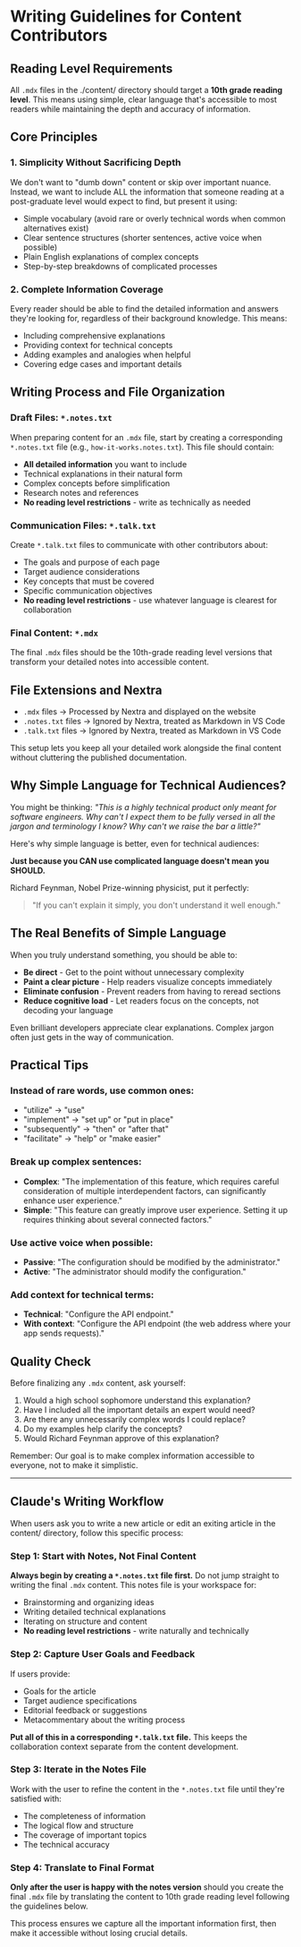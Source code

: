 # Writing Guidelines for Content Contributors

## Reading Level Requirements

All `.mdx` files in the ./content/ directory should target a **10th grade reading level**. This means using simple, clear language that's accessible to most readers while maintaining the depth and accuracy of information.

## Core Principles

### 1. Simplicity Without Sacrificing Depth

We don't want to "dumb down" content or skip over important nuance. Instead, we want to include ALL the information that someone reading at a post-graduate level would expect to find, but present it using:

- Simple vocabulary (avoid rare or overly technical words when common alternatives exist)
- Clear sentence structures (shorter sentences, active voice when possible)
- Plain English explanations of complex concepts
- Step-by-step breakdowns of complicated processes

### 2. Complete Information Coverage

Every reader should be able to find the detailed information and answers they're looking for, regardless of their background knowledge. This means:

- Including comprehensive explanations
- Providing context for technical concepts
- Adding examples and analogies when helpful
- Covering edge cases and important details

## Writing Process and File Organization

### Draft Files: `*.notes.txt`

When preparing content for an `.mdx` file, start by creating a corresponding `*.notes.txt` file (e.g., `how-it-works.notes.txt`). This file should contain:

- **All detailed information** you want to include
- Technical explanations in their natural form
- Complex concepts before simplification
- Research notes and references
- **No reading level restrictions** - write as technically as needed

### Communication Files: `*.talk.txt`

Create `*.talk.txt` files to communicate with other contributors about:

- The goals and purpose of each page
- Target audience considerations
- Key concepts that must be covered
- Specific communication objectives
- **No reading level restrictions** - use whatever language is clearest for collaboration

### Final Content: `*.mdx`

The final `.mdx` files should be the 10th-grade reading level versions that transform your detailed notes into accessible content.

## File Extensions and Nextra

- `.mdx` files → Processed by Nextra and displayed on the website
- `.notes.txt` files → Ignored by Nextra, treated as Markdown in VS Code
- `.talk.txt` files → Ignored by Nextra, treated as Markdown in VS Code

This setup lets you keep all your detailed work alongside the final content without cluttering the published documentation.

## Why Simple Language for Technical Audiences?

You might be thinking: *"This is a highly technical product only meant for software engineers. Why can't I expect them to be fully versed in all the jargon and terminology I know? Why can't we raise the bar a little?"*

Here's why simple language is better, even for technical audiences:

**Just because you CAN use complicated language doesn't mean you SHOULD.**

Richard Feynman, Nobel Prize-winning physicist, put it perfectly:

> "If you can't explain it simply, you don't understand it well enough."

## The Real Benefits of Simple Language

When you truly understand something, you should be able to:

- **Be direct** - Get to the point without unnecessary complexity
- **Paint a clear picture** - Help readers visualize concepts immediately  
- **Eliminate confusion** - Prevent readers from having to reread sections
- **Reduce cognitive load** - Let readers focus on the concepts, not decoding your language

Even brilliant developers appreciate clear explanations. Complex jargon often
just gets in the way of communication.

## Practical Tips

### Instead of rare words, use common ones:
- "utilize" → "use"
- "implement" → "set up" or "put in place"
- "subsequently" → "then" or "after that"
- "facilitate" → "help" or "make easier"

### Break up complex sentences:
- **Complex**: "The implementation of this feature, which requires careful consideration of multiple interdependent factors, can significantly enhance user experience."
- **Simple**: "This feature can greatly improve user experience. Setting it up requires thinking about several connected factors."

### Use active voice when possible:
- **Passive**: "The configuration should be modified by the administrator."
- **Active**: "The administrator should modify the configuration."

### Add context for technical terms:
- **Technical**: "Configure the API endpoint."
- **With context**: "Configure the API endpoint (the web address where your app sends requests)."

## Quality Check

Before finalizing any `.mdx` content, ask yourself:

1. Would a high school sophomore understand this explanation?
2. Have I included all the important details an expert would need?
3. Are there any unnecessarily complex words I could replace?
4. Do my examples help clarify the concepts?
5. Would Richard Feynman approve of this explanation?

Remember: Our goal is to make complex information accessible to everyone, not to make it simplistic.

------------------------------------

## Claude's Writing Workflow

When users ask you to write a new article or edit an exiting article in the content/ directory, follow this specific process:

### Step 1: Start with Notes, Not Final Content

**Always begin by creating a `*.notes.txt` file first.** Do not jump straight to writing the final `.mdx` content. This notes file is your workspace for:

- Brainstorming and organizing ideas
- Writing detailed technical explanations
- Iterating on structure and content
- **No reading level restrictions** - write naturally and technically

### Step 2: Capture User Goals and Feedback

If users provide:
- Goals for the article
- Target audience specifications  
- Editorial feedback or suggestions
- Metacommentary about the writing process

**Put all of this in a corresponding `*.talk.txt` file.** This keeps the collaboration context separate from the content development.

### Step 3: Iterate in the Notes File

Work with the user to refine the content in the `*.notes.txt` file until they're satisfied with:
- The completeness of information
- The logical flow and structure
- The coverage of important topics
- The technical accuracy

### Step 4: Translate to Final Format

**Only after the user is happy with the notes version** should you create the final `.mdx` file by translating the content to 10th grade reading level following the guidelines below.

This process ensures we capture all the important information first, then make it accessible without losing crucial details.